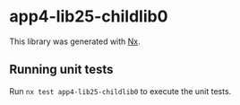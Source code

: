 # app4-lib25-childlib0

This library was generated with [Nx](https://nx.dev).

## Running unit tests

Run `nx test app4-lib25-childlib0` to execute the unit tests.
